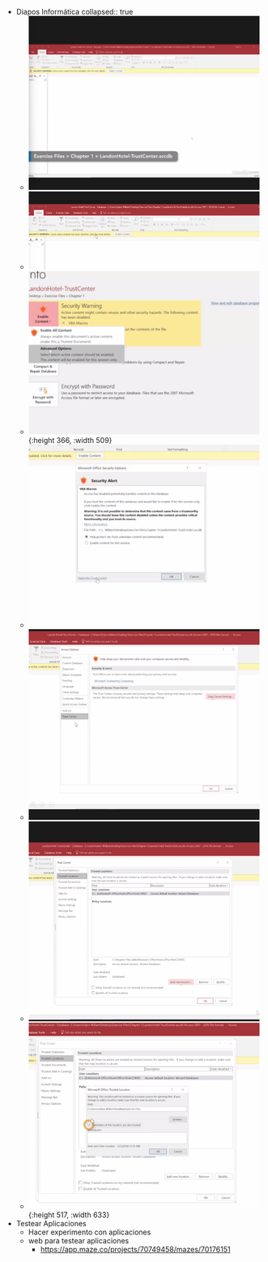 - Diapos Informática
  collapsed:: true
	- ![image.png](../assets/image_1642549593697_0.png)
	- ![image.png](../assets/image_1642549724562_0.png)
	- ![image.png](../assets/image_1642549731794_0.png){:height 366, :width 509}
	- ![image.png](../assets/image_1642549740373_0.png)
	- ![image.png](../assets/image_1642549790213_0.png)
	- ![image.png](../assets/image_1642549878839_0.png)
	- ![image.png](../assets/image_1642549916785_0.png){:height 517, :width 633}
- Testear Aplicaciones
	- Hacer experimento con aplicaciones
	- web para testear aplicaciones
		- https://app.maze.co/projects/70749458/mazes/70176151